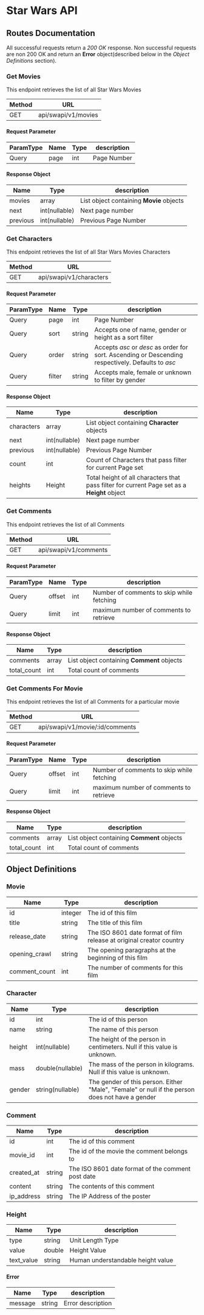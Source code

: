 # Star Wars API

## Routes Documentation

All successful requests return a *200 OK* response. Non successful requests are non 200 OK and return
an **Error** object(described below in the *Object Definitions* section).

### Get Movies

This endpoint retrieves the list of all Star Wars Movies

Method | URL
------ | ---
GET | api/swapi/v1/movies

#### Request Parameter

ParamType| Name | Type | description
-------- | ---- | ---- |  -----------
Query | page | int | Page Number

#### Response Object

Name | Type | description
---- | ---- |  -----------
movies | array | List object containing **Movie** objects
next | int(nullable) | Next page number
previous | int(nullable) | Previous Page Number

### Get Characters

This endpoint retrieves the list of all Star Wars Movies Characters

Method | URL
------ | ---
GET | api/swapi/v1/characters

#### Request Parameter

ParamType| Name | Type | description
-------- | ---- | ---- |  -----------
Query | page | int | Page Number
Query | sort | string | Accepts one of name, gender or height as a sort filter
Query | order | string | Accepts *asc* or *desc* as order for sort. Ascending or Descending respectively. Defaults to *asc*
Query | filter | string | Accepts male, female or unknown to filter by gender

#### Response Object

Name | Type | description
---- | ---- |  -----------
characters | array | List object containing **Character** objects
next | int(nullable) | Next page number
previous | int(nullable) | Previous Page Number
count | int| Count of Characters that pass filter for current Page set
heights | Height | Total height of all characters that pass filter for current Page set as a **Height** object

### Get Comments

This endpoint retrieves the list of all Comments

Method | URL
------ | ---
GET | api/swapi/v1/comments

#### Request Parameter

ParamType| Name | Type | description
-------- | ---- | ---- |  -----------
Query | offset | int | Number of comments to skip while fetching
Query | limit | int | maximum number of comments to retrieve

#### Response Object

Name | Type | description
---- | ---- |  -----------
comments | array | List object containing **Comment** objects
total_count | int | Total count of comments

### Get Comments For Movie

This endpoint retrieves the list of all Comments for a particular movie

Method | URL
------ | ---
GET | api/swapi/v1/movie/:id/comments

#### Request Parameter

ParamType| Name | Type | description
-------- | ---- | ---- |  -----------
Query | offset | int | Number of comments to skip while fetching
Query | limit | int | maximum number of comments to retrieve

#### Response Object

Name | Type | description
---- | ---- |  -----------
comments | array | List object containing **Comment** objects
total_count | int | Total count of comments

## Object Definitions

### Movie

Name | Type | description 
---- | ---- | -----------
id | integer | The id of this film
title | string | The title of this film
release_date | string | The ISO 8601 date format of film release at original creator country
opening_crawl | string | The opening paragraphs at the beginning of this film
comment_count | int | The number of comments for this film

### Character

Name | Type | description
---- | ---- |  -----------
id | int | The id of this person
name | string | The name of this person
height | int(nullable) | The height of the person in centimeters. Null if this value is unknown.
mass | double(nullable) | The mass of the person in kilograms. Null if this value is unknown.
gender | string(nullable) | The gender of this person. Either "Male", "Female" or null if the person does not have a gender

### Comment

Name | Type | description
---- | ---- | -----------
id | int | The id of this comment
movie_id | int | The id of the movie the comment belongs to
created_at | string | The ISO 8601 date format of the comment post date
content | string | The contents of this comment
ip_address | string | The IP Address of the poster

### Height

Name | Type | description
---- | ---- | -----------
type | string | Unit Length Type
value | double | Height Value
text_value | string | Human understandable height value

#### Error

Name | Type | description
---- | ---- | -----------
message | string | Error description
